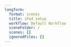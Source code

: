 ```yaml
---
longform:
  format: scenes
  title: iPad setup
  workflow: Default Workflow
  sceneFolder: /
  scenes: []
  ignoredFiles: []
---
```

